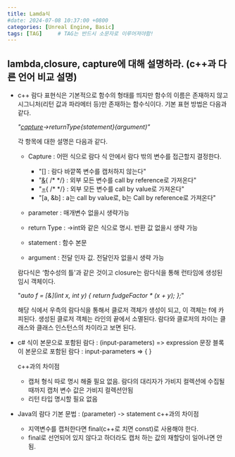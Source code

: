 ```yaml
---
title: Lamda식
#date: 2024-07-08 10:37:00 +0800
categories: [Unreal Engine, Basic]
tags: [TAG]		# TAG는 반드시 소문자로 이루어져야함!
---
```


## **lambda,closure, capture에 대해 설명하라. (c++과 다른 언어 비교 설명)**

* c++
    람다 표현식은 기본적으로 함수의 형태를 띄지만 함수의 이름은 존재하지 않고 시그니처(리턴 값과 파라메터 등)만 존재하는 함수식이다. 기본 표현 방법은 다음과 같다. 
    
    *"[capture](paratmeter)->returnType{statement}(argument)"*
    
    각 항목에 대한 설명은 다음과 같다.

    * Capture : 어떤 식으로 람다 식 안에서 람다 밖의 변수를 접근할지 결정한다.

        * "[] : 람다 바깥쪽 변수를 캡처하지 않는다"
        * "[&](){ /* */} : 외부 모든 변수를 call by reference로 가져온다"
        * "[=](){ /* */} : 외부 모든 변수를 call by value로 가져온다"
        * "[a, &b] : a는 call by value로, b는 Call by reference로 가져온다"

    * parameter : 매개변수 없을시 생략가능
    * return Type : ->int와 같은 식으로 명시. 반환 값 없을시 생략 가능
    * statement : 함수 본문
    * argument : 전달 인자 값. 전달인자 없을시 생략 가능


    람다식은 ‘함수성의 틀'과 같은 것이고 closure는 람다식을 통해 런타임에 생성된 임시 객체이다.

    "*auto f = [&](int x, int y) { return fudgeFactor * (x + y); };*"

    해당 식에서 우측의 람다식을 통해서 클로저 객체가 생성이 되고, 이 객체는 f에 카피된다. 생성된 클로저 객체는 라인의 끝에서 소멸된다. 람다와 클로저의 차이는 클래스와 클래스 인스턴스의 차이라고 보면 된다.


* c#
    식이 본문으로 포함된 람다 : (input-parameters) => expression
    문장 블록이 본문으로 포함된 람다 : input-parameters => { <sequence-of-statements> }

    c++과의 차이점
    * 캡처 형식 따로 명시 해줄 필요 없음. 람다의 대리자가 가비지 컬렉션에 수집될때까지 캡처 변수 값은 가비지 컬렉션안됨
    * 리턴 타입 명시할 필요 없음


* Java의 람다
    기본 문법 : (parameter) -> statement
    c++과의 차이점

    * 지역변수를 캡처한다면 final(c++로 치면 const)로 사용해야 한다.
    * final로 선언되어 있지 않다고 하더라도 캡처 하는 값의 재할당이 일어나면 안됨.
